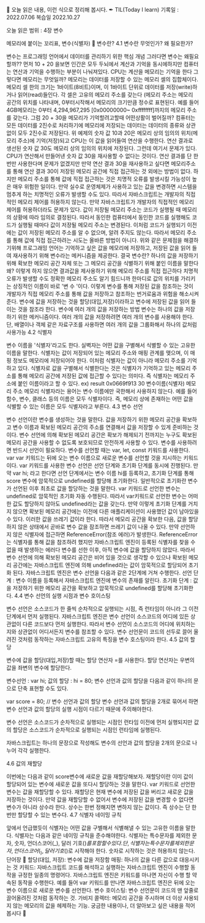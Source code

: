 📕 오늘 읽은 내용, 이런 식으로 정리해 봅시다. ✒
TIL(Today I learn) 기록일 : 2022.07.06
복습일 2022.10.27


오늘 읽은 범위 : 4장 변수

메모리에 붙이는 꼬리표, 변수(식별자) 📑
변수란?
4.1 변수란 무엇인가? 왜 필요한가?

변수는 프로그래밍 언어에서 데이터를 관리하기 위한 핵심 개념
그러다면 변수는 왜필요할까??
먼저 10 + 20 을보면 인간은 모두 두뇌에서 계산과 기억을 동시에하지만 컴퓨터는 연산과 기억을 수행하는 부분이 나눠져있다.
CPU는 계산을 메모리는 기억을 한다
그렇다면 메모리는 무엇일까?
메모리는 데이터를 저장할 수 있는 메모리 셀의 집합체이다.
메모리 셀 한의 크기는 1바이트(8비트)이며, 이 1바이트 단위로 데이터를 저장(write)하거나 읽어(read)들인다.
각 셀은 고유의 메모리 주소를 갖는다 (메모리 주소는 메모리 공간의 위치를 나타내며, 0부터시작해서 메모리의 크기만큼 정수로 표현된다. 예를 들어 4GB메모리는 0부터 4,294,967,295 [0x00000000~ 0xffffffff]까지의 메모리 주소를 갖는다.
그럼 20 + 30을 메모리가 기억할려고할때 어떤상활이 벌어질까?
컴퓨터는 모든 데이터를 2진수로 처리하기에 메모리에 저장되는 데이터는 데이터의 종류와 상관없이 모두 2진수로 저장된다.
위 예제의 숫자 값 10과 20은 메모리 상의 임의의 위치(메모리 주소)에 기억(저장)되고 CPU는 이 값을 읽어들여 연산을 수행한다.
연산 결과로 생선된 숫자 값 30도 메모리 상의 임의의 위치에 저장된다.
그런데 여기서 문제가 있다. CPU가 연산해서 만들어낸 숫자 값 30을 재사용할 수 없다는 것이다.
연산 결과를 단 한 번만 사용한다며 문제가 없겠지만 만약 연산 결과 30을 재사용하고 싶다면 메모리주소를 통해 연산 결과 30이 저장된 메모리 공간에 직접 접근하는 것 외에는 방법이 없다.
하지만 메모리 주소를 통해 값에 직접 접근하는 것은 치명적 오류를 발생시킬 가능성이 높은 매우 위험한 일이다.
만약 실수로 운영체제가 사용하고 있는 값을 변경하면 시스템을 멈추게 하는 치명적인 오류가 발생할 수도 있다.
따라서 자바스크립트는 개발자의 직접적인 메모리 제어를 허용하지 않는다.
만약 자바스크립트가 개발자의 직접적인 메모리 제어를 허용하더라도 문제가 있다.
값이 저장될 메모리 주소는 코드가 실행될 때 메모리의 상황에 따라 임의로 결정된다. 따라서 동인한 컴퓨터에서 동인한 코드를 실행해도 코드가 실행될 때마다 값이 저장될 메모리 주소는 변경된다.
이처럼 코드가 실행되기 이전에는 값이 저장된 메모리 주소를 알 수 없으며, 알려 주지도 않는다. 따라서 메모리 주소를 통해 값에 직접 접근하려는 시도는 올바른 방법이 아니다.
위와 같은 문제점을 해결하기위해 프로그래밍 언어는 기억하고 싶은 값을 메모리에 저장하고, 저장된 값을 읽어 들여 재사용하기 위해 변수라는 메커니즘을 제공한다.
결국 변수란? 하나의 값을 저장하기 위해 확보한 메모리 공간 자체 또는 그 메모리 공간을 식별하기 위해 붙인 이름을 말한다
왜? 이렇게 하지 않으면 결과값을 제사용하기 위해 메모리 주소를 직접 접근하다 치명적 오류가 발생할 수도 정확한 메모리 주소도 알기 힘드니까
한마디로 값의 위치를 가리키는 상징적인 이름이 바로 '변 수 '이다.
이렇게 변수를 통해 저장된 값을 참조하는 것이 개발자가 직접 메모리 주소를 통해 값을 저장하고 참조하는 번거로움과 위험을 해소시켜준다.
변수에 값을 저장하는 것을 할당(대입,저장)이라하고 변수에 저장된 값을 읽어 들이는 것을 참조라 한다.
변수에 여러 개의 값을 저장하는 방법
변수는 하나의 값을 저장하기 위한 메커니즘이다. 여러 개의 값을 저장하려면 여러 개의 변수를 사용해야 한다. 단, 배열이나 객체 같은 자료구조를 사용하면 여러 개의 값을 그룹화해서 하나의 값처럼 사용가능
4.2 식별자

변수 이름을 '식별자'라고도 한다.
실벽자는 어떤 값을 구별해서 식별할 수 있는 고유한 이름을 말한다.
식별자는 값이 저장되어 있는 메모리 주소와 매핑 관계를 맺으며, 이 매핑 정보도 메모리에 저장되어야 한다. 이처럼 식별자는 값이 아니라 메모리 주소를 기억하고 있다.
식별자로 값을 구별해서 식별한다는 것은 식별자가 기억하고 있는 메모리 주소를 통해 메모리 공간에 저장된 값에 접근할 수 있다는 의미다. 즉 식별자는 메모리 주소에 붙인 이름이라고 할 수 있다.
ex) result 0x0669f913 30
변수이름(식별자)      메모리 주소       메모리 
식별자라는 용어는 변수 이름에만 국한해서 사용하지 않는다. 예를 들어 함수, 변수, 클래스 등의 이름은 모두 식별자이다. 즉, 메모리 상에 존재하는 어떤 값을 식별할 수 있는 이름은 모두 식별자라고 부른다.
4.3 변수 선언

변수 선언이란 변수를 생성하는 것을 말한다.
값을 저장하기 위한 메모리 공간을 확보하고 변수 이름과 확보된 메모리 공간의 주소를 연결해서 값을 저장할 수 있게 준비하는 것이다.
변수 선언에 의해 확보된 메모리 공간은 확보가 해제되기 전까지는 누구도 확보된 메모리 공간을 사용할 수 없도록 보호되므로 안전하게 사용할 수 있다.
변수를 사용하려면 반드시 선언이 필요하다.
변수를 선언할 때는 var, let, const 키워드를 사용한다.
var
var 키워드는 뒤에 오는 변수 이름으로 새로운 변수를 선언할 것을 지시하는 키워드이다.
var 키워드를 사용한 변수 선언은 선언 단계와 초기화 단계를 동시에 진행된다.
만약 var hi; 라고 한다면 선언 단계에서는 변수 이름 hi를 등록하고, 초기화 단계를 통해 score 변수에 암묵적으로 undefined를 할당해 초기화한다.
일반적으로 초기화란 변수가 선언된 이후 최초로 값을 할당하는 것을 말한다.
var 키워드로 선언한 변수는 undefined로 암묵적인 초기화 자동 수행된다.
따라서 var키워드로 선언한 변수는 어떠한 값도 할당하지 않아도 undefined라는 값을 갖는다.
만약 이렇게 초기화 단계를 거치지 않으면 확보된 메모리 공간에는 이전에 다른 애플리케이션이 사용했던 값이 남아있을 수 있다. 이러한 값을 쓰레기 값이라 한다.
따라서 메모리 공간을 확보한 다음, 값을 할당하지 않은 상태에서 곧바로 변수 값을 잠조하면 쓰레기 값이 나올 수 있다.
만약 선언하지 않은 식별자에 접근하면 ReferenceError(참조 에러)가 발생한다. ReferenceError는 식별자를 통해 값을 참조하려 했지만 자바스크립트 엔진이 등록된 식별자를 찾을 수 없을 때 발생하는 에러다
변수를 선한 이후, 아직 변수에 값을 할당하지 않았다. 따라서 변수 선언에 의해 확보된 메모리 공간은 비어 있을 것으로 생각할 수 있으나 확보된 메모리 공간에는 자바스크립트 엔진에 의해 undefined라는 값이 암묵적으로 할당되어 초기화 된다.
자바스크립트 엔진은 변수 선언을 다음과 같은 2단계에 거쳐 수행한다.
선언 단계 : 변수 이름을 등록해서 자바스크립트 엔진에 변수의 존재를 알린다.
초기화 단계 : 값을 저장하기 위한 메모리 공간을 확보하고 암묵적으로 undefined를 할당해 초기화한다.
4.4 변수 선언의 실행 시점과 변수 호이스팅

변수 선언은 소스코드가 한 줄씩 순차적으로 실행되는 시점, 즉 런타임이 아니라 그 이전 단계에서 먼저 실행된다.
자바스크립트 엔진은 변수 선언이 소스코드의 어디에 있든 상관없이 다른 코드보다 먼저 실행한다.
따라서 변수 선언이 소스코드의 어디에 위치하는지와 상관없이 어디서든지 변수를 참조할 수 있다.
변수 선언문이 코드의 선두로 끌어 올려진 것처럼 동작하는 자바스크립트 고유의 특징을 변수 호스팅이라 한다.
4.5 값의 할당

변수에 값을 할당(대입,저장)할 때는 할당 연산자 =를 사용한다. 할당 연산자는 우변의 값을 좌변의 변수에 할당한다.

변수선언 : var hi;
값의 할당 : hi = 80;
변수 선언과 값의 할당을 다음과 같이 하나의 문으로 단축 표현할 수도 있다.

var score = 80; // 변수 선언과 값의 할당
변수 선언과 값의 할당을 2개로 묶어서 하면 변수 선언과 값의 할당의 실행 시점이 다르기 때문에 주의해야한다.

변수 선언은 소스코드가 순차적으로 실행되는 시점인 런타임 이전에 먼저 실행되지만 값의 할당은 소스코드가 순차적으로 실행되는 시점인 런타임에 실행된다.

자바스크립트는 하나의 문장으로 작성해도 변수의 선언과 값의 할당을 2개의 문으로 나누어 각각 실행한다.

4.6 값의 재할당

이번에는 다음과 같이 score변수에 새로운 값을 재할당해보자. 재할당이란 이미 값이 할당되어 있는 변수에 새로운 값을 또다시 할당하는 것을 말한다.
var 키워드로 선언한 변수는 값을 재할당할 수 있다.
재할당은 현재 변수에 저장된 값을 버리고 새로운 값을 저장하는 것이다.
만약 값을 재할당할 수 없어서 변수에 저장된 값을 변경할 수 없다면 변수가 아니라 상수라 한다.
상수는 한번 정해지면 변하지 않는 값이다. 즉 상수는 단 한 번만 할당할 수 있는 변수다.
4.7 식별자 네이밍 규칙

앞에서 언급했듯이 식별자는 어떤 값을 구별해서 식별해낼 수 있는 고유한 이름을 말한다.
식별자는 다음과 같은 네이밍 규칙을 준수해야한다.
식별자는 특수문자를 제외한 문자, 숫자, 언더스코어(_), 달러 기호($)를 포함할 수 있다.
단, 식별자는 특수문자를 제외한 문자, 언더스코어(_), 달러 기호($)로 시작해야 한다. 숫자로 시작하는 것은 허용하지 않는다.
단어장 🔖
 할당(대입, 저장): 변수에 값을 저장함
 매핑: 하나의 값을 다른 값으로 대응시키는 것
 키워드: 자바스크립트 코드를 해석하고 실행하는 자바스크립트 엔진이 수행할 동작을 규정한 일종의 명령어다. 자바스크립트 엔진은 키워드를 마나면 자신이 수행 할 약속된 동작을 수행한다. 예를 들어 var 키워드를 만나면 자바스크립트 엔진은 뒤에 오는 변수 이름으로 새로운 변수를 선언한다.
 변수 호이스팅: 변수 선언문이 코드의 맨 앞줄로 끌어올려진 것처럼
 동작하는 것.
 가비지 콜렉터: 메모리 공간을 주시하며 더 이상 사용되지 않는
 메모리의 값을 헤제하는 기능.
궁금한 내용이나, 더 알아보고 싶은 내용을 적어봅시다 🤔
